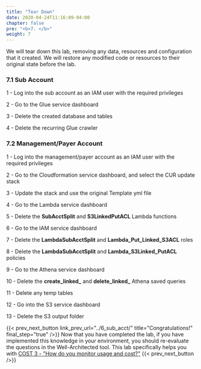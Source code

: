 ```yaml
---
title: "Tear Down"
date: 2020-04-24T11:16:09-04:00
chapter: false
pre: "<b>7. </b>"
weight: 7
---
```


We will tear down this lab, removing any data, resources and configuration that it created. We will restore any modified code or resources to their original state before the lab.

### 7.1 Sub Account
1 - Log into the sub account as an IAM user with the required privileges

2 - Go to the Glue service dashboard

3 - Delete the created database and tables

4 - Delete the recurring Glue crawler

### 7.2 Management/Payer Account
1 - Log into the management/payer account as an IAM user with the required privileges

2 - Go to the Cloudformation service dashboard, and select the CUR update stack

3 - Update the stack and use the original Template yml file

4 - Go to the Lambda service dashboard

5 - Delete the **SubAcctSplit** and **S3LinkedPutACL** Lambda functions

6 - Go to the IAM service dashboard

7 - Delete the **LambdaSubAcctSplit** and **Lambda_Put_Linked_S3ACL** roles

8 - Delete the **LambdaSubAcctSplit** and **Lambda_S3Linked_PutACL** policies

9 - Go to the Athena service dashboard

10 - Delete the **create_linked_** and **delete_linked_** Athena saved queries

11 - Delete any temp tables

12 - Go into the S3 service dashboard

13 - Delete the S3 output folder


{{< prev_next_button link_prev_url="../6_sub_acct/"  title="Congratulations!" final_step="true"  />}}
Now that you have completed the lab, if you have implemented this knowledge in your environment,
you should re-evaluate the questions in the Well-Architected tool. This lab specifically helps you with
[COST 3 - "How do you monitor usage and cost?"](https://docs.aws.amazon.com/wellarchitected/latest/framework/a-expenditure-and-usage-awareness.html)
{{< prev_next_button />}}





